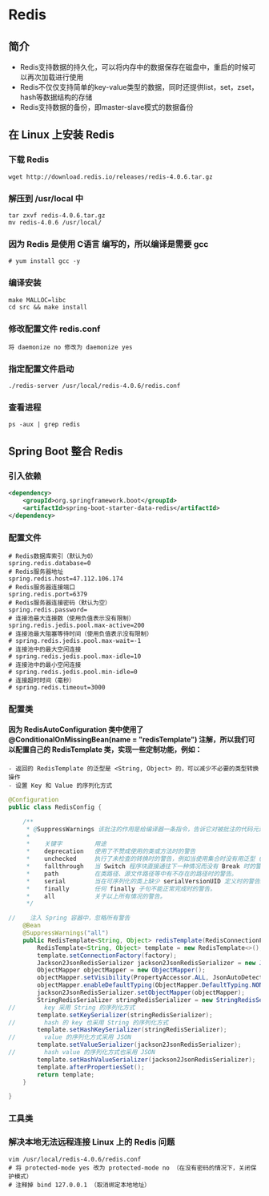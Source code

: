 # Redis

## 简介
- Redis支持数据的持久化，可以将内存中的数据保存在磁盘中，重启的时候可以再次加载进行使用
- Redis不仅仅支持简单的key-value类型的数据，同时还提供list，set，zset，hash等数据结构的存储
- Redis支持数据的备份，即master-slave模式的数据备份

## 在 Linux 上安装 Redis

### 下载 Redis
    wget http://download.redis.io/releases/redis-4.0.6.tar.gz
    
### 解压到 /usr/local 中
    tar zxvf redis-4.0.6.tar.gz
    mv redis-4.0.6 /usr/local/
    
### 因为 Redis 是使用 C语言 编写的，所以编译是需要 gcc
    # yum install gcc -y
    
### 编译安装
    make MALLOC=libc
    cd src && make install

### 修改配置文件 redis.conf
    将 daemonize no 修改为 daemonize yes
    
### 指定配置文件启动
    ./redis-server /usr/local/redis-4.0.6/redis.conf
    
### 查看进程
    ps -aux | grep redis
    
## Spring Boot 整合 Redis

### 引入依赖
```xml
<dependency>
    <groupId>org.springframework.boot</groupId>
    <artifactId>spring-boot-starter-data-redis</artifactId>
</dependency>
```

### 配置文件
```properties
# Redis数据库索引（默认为0）
spring.redis.database=0
# Redis服务器地址
spring.redis.host=47.112.106.174
# Redis服务器连接端口
spring.redis.port=6379
# Redis服务器连接密码（默认为空）
spring.redis.password=
# 连接池最大连接数（使用负值表示没有限制）
spring.redis.jedis.pool.max-active=200
# 连接池最大阻塞等待时间（使用负值表示没有限制）
# spring.redis.jedis.pool.max-wait=-1
# 连接池中的最大空闲连接
# spring.redis.jedis.pool.max-idle=10
# 连接池中的最小空闲连接
# spring.redis.jedis.pool.min-idle=0
# 连接超时时间（毫秒）
# spring.redis.timeout=3000
```

### 配置类
#### 因为 RedisAutoConfiguration 类中使用了 @ConditionalOnMissingBean(name = "redisTemplate") 注解，所以我们可以配置自己的 RedisTemplate 类，实现一些定制功能，例如：
    - 返回的 RedisTemplate 的泛型是 <String, Object> 的，可以减少不必要的类型转换操作
    - 设置 Key 和 Value 的序列化方式
```java
@Configuration
public class RedisConfig {

    /**
     * @SuppressWarnings 该批注的作用是给编译器一条指令，告诉它对被批注的代码元素内部的某些警告保持静默
     *
     *    关键字         用途
     *    deprecation   使用了不赞成使用的类或方法时的警告
     *    unchecked     执行了未检查的转换时的警告，例如当使用集合时没有用泛型 (Generics) 来指定集合保存的类型。
     *    fallthrough   当 Switch 程序块直接通往下一种情况而没有 Break 时的警告。
     *    path          在类路径、源文件路径等中有不存在的路径时的警告。
     *    serial        当在可序列化的类上缺少 serialVersionUID 定义时的警告。
     *    finally       任何 finally 子句不能正常完成时的警告。
     *    all           关于以上所有情况的警告。
     */

//    注入 Spring 容器中，忽略所有警告
    @Bean
    @SuppressWarnings("all")
    public RedisTemplate<String, Object> redisTemplate(RedisConnectionFactory factory) {
        RedisTemplate<String, Object> template = new RedisTemplate<>();
        template.setConnectionFactory(factory);
        Jackson2JsonRedisSerializer jackson2JsonRedisSerializer = new Jackson2JsonRedisSerializer(Object.class);
        ObjectMapper objectMapper = new ObjectMapper();
        objectMapper.setVisibility(PropertyAccessor.ALL, JsonAutoDetect.Visibility.ANY);
        objectMapper.enableDefaultTyping(ObjectMapper.DefaultTyping.NON_FINAL);
        jackson2JsonRedisSerializer.setObjectMapper(objectMapper);
        StringRedisSerializer stringRedisSerializer = new StringRedisSerializer();
//        key 采用 String 的序列化方式
        template.setKeySerializer(stringRedisSerializer);
//        hash 的 key 也采用 String 的序列化方式
        template.setHashKeySerializer(stringRedisSerializer);
//        value 的序列化方式采用 JSON
        template.setValueSerializer(jackson2JsonRedisSerializer);
//        hash value 的序列化方式也采用 JSON
        template.setHashValueSerializer(jackson2JsonRedisSerializer);
        template.afterPropertiesSet();
        return template;
    }

}
```
### 工具类

### 解决本地无法远程连接 Linux 上的 Redis 问题
    vim /usr/local/redis-4.0.6/redis.conf
    # 将 protected-mode yes 改为 protected-mode no （在没有密码的情况下，关闭保护模式）
    # 注释掉 bind 127.0.0.1 （取消绑定本地地址）
    
